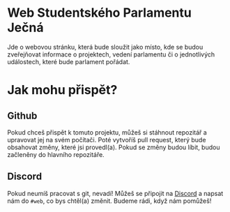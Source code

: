 # Web Studentského Parlamentu Ječná
Jde o webovou stránku, která bude sloužit jako místo, kde se budou zveřejňovat informace o projektech, vedení parlamentu či o jednotlivých událostech, které bude parlament pořádat.


# Jak mohu přispět?
## Github
Pokud chceš přispět k tomuto projektu, můžeš si stáhnout repozitář a upravovat jej na svém počítači. Poté vytvoříš pull request, který bude obsahovat změny, které jsi provedl(a). Pokud se změny budou líbit, budou začleněny do hlavního repozitáře.

## Discord
Pokud neumíš pracovat s git, nevadí! 
Můžeš se připojit na [Discord](https://discord.gg/KkdNSGdSv9) a napsat nám do `#web`, co bys chtěl(a) změnit. Budeme rádi, když nám pomůžeš!